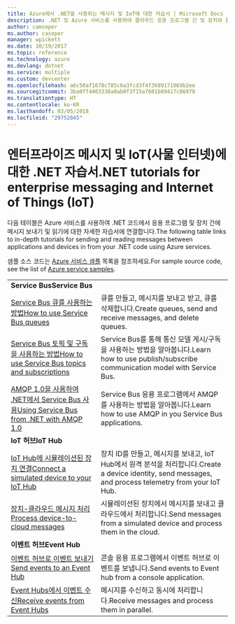 ```yaml
---
title: Azure에서 .NET을 사용하는 메시지 및 IoT에 대한 자습서 | Microsoft Docs
description: .NET 및 Azure 서비스를 사용하여 클라우드 응용 프로그램 간 및 장치와 클라우드 간에 메시지를 보냅니다.
author: camsoper
ms.author: casoper
manager: wpickett
ms.date: 10/19/2017
ms.topic: reference
ms.technology: azure
ms.devlang: dotnet
ms.service: multiple
ms.custom: devcenter
ms.openlocfilehash: a6c50af1678c785c6a3fcd3f4f3689171069b2ee
ms.sourcegitcommit: 3ba0ff4463338a0ab0f3f15a7601b89417c06970
ms.translationtype: HT
ms.contentlocale: ko-KR
ms.lasthandoff: 03/05/2018
ms.locfileid: "29752845"
---
```

# <a name="net-tutorials-for-enterprise-messaging-and-internet-of-things-iot"></a><span data-ttu-id="8af0b-103">엔터프라이즈 메시지 및 IoT(사물 인터넷)에 대한 .NET 자습서</span><span class="sxs-lookup"><span data-stu-id="8af0b-103">.NET tutorials for enterprise messaging and Internet of Things (IoT)</span></span>

<span data-ttu-id="8af0b-104">다음 테이블은 Azure 서비스를 사용하여 .NET 코드에서 응용 프로그램 및 장치 간에 메시지 보내기 및 읽기에 대한 자세한 자습서에 연결합니다.</span><span class="sxs-lookup"><span data-stu-id="8af0b-104">The following table links to in-depth tutorials for sending and reading messages between applications and devices in from your .NET code using Azure services.</span></span>

<span data-ttu-id="8af0b-105">샘플 소스 코드는 [Azure 서비스 샘플](https://azure.microsoft.com/resources/samples/?platform=dotnet) 목록을 참조하세요.</span><span class="sxs-lookup"><span data-stu-id="8af0b-105">For sample source code, see the list of [Azure service samples](https://azure.microsoft.com/resources/samples/?platform=dotnet).</span></span>


| | |
|---|---|
| <span data-ttu-id="8af0b-106">**Service Bus**</span><span class="sxs-lookup"><span data-stu-id="8af0b-106">**Service Bus**</span></span> | |
| <span data-ttu-id="8af0b-107">[Service Bus 큐를 사용하는 방법][1]</span><span class="sxs-lookup"><span data-stu-id="8af0b-107">[How to use Service Bus queues][1]</span></span> | <span data-ttu-id="8af0b-108">큐를 만들고, 메시지를 보내고 받고, 큐를 삭제합니다.</span><span class="sxs-lookup"><span data-stu-id="8af0b-108">Create queues, send and receive messages, and delete queues.</span></span> | 
| <span data-ttu-id="8af0b-109">[Service Bus 토픽 및 구독을 사용하는 방법][2]</span><span class="sxs-lookup"><span data-stu-id="8af0b-109">[How to use Service Bus topics and subscriptions][2]</span></span> | <span data-ttu-id="8af0b-110">Service Bus를 통해 통신 모델 게시/구독을 사용하는 방법을 알아봅니다.</span><span class="sxs-lookup"><span data-stu-id="8af0b-110">Learn how to use publish/subscribe communication model with Service Bus.</span></span>
| <span data-ttu-id="8af0b-111">[AMQP 1.0을 사용하여 .NET에서 Service Bus 사용][3]</span><span class="sxs-lookup"><span data-stu-id="8af0b-111">[Using Service Bus from .NET with AMQP 1.0][3]</span></span> | <span data-ttu-id="8af0b-112">Service Bus 응용 프로그램에서 AMQP를 사용하는 방법을 알아봅니다.</span><span class="sxs-lookup"><span data-stu-id="8af0b-112">Learn how to use AMQP in you Service Bus applications.</span></span>
|<span data-ttu-id="8af0b-113">**IoT 허브**</span><span class="sxs-lookup"><span data-stu-id="8af0b-113">**IoT Hub**</span></span>|
| <span data-ttu-id="8af0b-114">[IoT Hub에 시뮬레이션된 장치 연결][4]</span><span class="sxs-lookup"><span data-stu-id="8af0b-114">[Connect a simulated device to your IoT Hub][4]</span></span> | <span data-ttu-id="8af0b-115">장치 ID를 만들고, 메시지를 보내고, IoT Hub에서 원격 분석을 처리합니다.</span><span class="sxs-lookup"><span data-stu-id="8af0b-115">Create a device identity, send messages, and process telemetry from your IoT Hub.</span></span> |   
| <span data-ttu-id="8af0b-116">[장치-클라우드 메시지 처리][5]</span><span class="sxs-lookup"><span data-stu-id="8af0b-116">[Process device-to-cloud messages][5]</span></span> | <span data-ttu-id="8af0b-117">시뮬레이션된 장치에서 메시지를 보내고 클라우드에서 처리합니다.</span><span class="sxs-lookup"><span data-stu-id="8af0b-117">Send messages from a simulated device and process them in the cloud.</span></span> |
|<span data-ttu-id="8af0b-118">**이벤트 허브**</span><span class="sxs-lookup"><span data-stu-id="8af0b-118">**Event Hub**</span></span>|
| <span data-ttu-id="8af0b-119">[이벤트 허브로 이벤트 보내기][6]</span><span class="sxs-lookup"><span data-stu-id="8af0b-119">[Send events to an Event Hub][6]</span></span> | <span data-ttu-id="8af0b-120">콘솔 응용 프로그램에서 이벤트 허브로 이벤트를 보냅니다.</span><span class="sxs-lookup"><span data-stu-id="8af0b-120">Send events to Event hub from a console application.</span></span>
| <span data-ttu-id="8af0b-121">[Event Hubs에서 이벤트 수신][7]</span><span class="sxs-lookup"><span data-stu-id="8af0b-121">[Receive events from Event Hubs][7]</span></span> | <span data-ttu-id="8af0b-122">메시지를 수신하고 동시에 처리합니다.</span><span class="sxs-lookup"><span data-stu-id="8af0b-122">Receive messages and process them in parallel.</span></span>


[1]: /azure/service-bus-messaging/service-bus-dotnet-get-started-with-queues
[2]: /azure/service-bus-messaging/service-bus-dotnet-how-to-use-topics-subscriptions
[3]: /azure/service-bus-messaging/service-bus-amqp-dotnet
[4]: /azure/iot-hub/iot-hub-csharp-csharp-getstarted
[5]: /azure/iot-hub/iot-hub-csharp-csharp-process-d2c
[6]: /azure/event-hubs/event-hubs-dotnet-standard-getstarted-send
[7]: /azure/event-hubs/event-hubs-dotnet-standard-getstarted-receive-eph


